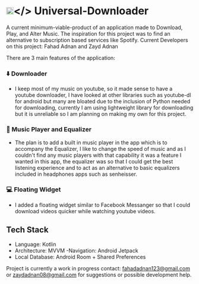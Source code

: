 #  <img width=20 src="https://user-images.githubusercontent.com/45888399/132066372-c356c39d-c39a-4b1f-bad8-ac60305f79ae.jpg"></> Universal-Downloader
A current minimum-viable-product of an application made to Download, Play, and Alter Music. 
The inspiration for this project was to find an alternative to subscription based services like Spotify.
Current Developers on this project: Fahad Adnan and Zayd Adnan

There are 3 main features of the application: 
### ⬇️ Downloader 
- I keep most of my music on youtube, so it made sense to have a youtube downloader, I have looked at other libraries such as youtube-dl for android but many are bloated due to the inclusion of Python needed for downloading, currently I am using lightweight library for downloading but it is unreliable so I am planning on making my own for this project.
### 🎵 Music Player and Equalizer 
- The plan is to add a built in music player in the app which is to accompany the Equalizer, I like to change the speed of music and as I couldn't find any music players with that capability it was a feature I wanted in this app, the equalizer was so that I could get the best listening experience and to act as an alternative to basic equalizers included in headphones apps such as senheisser. 
### 💻 Floating Widget 
- I added a floating widget similar to Facebook Messanger so that I could download videos quicker while watching youtube videos. 

## Tech Stack
- Language: Kotlin
- Architecture: MVVM
 -Navigation: Android Jetpack
- Local Database: Android Room + Shared Preferences

Project is currently a work in progress contact: fahadadnan123@gmail.com or zaydadnan08@gmail.com for suggestions or possible development help. 
